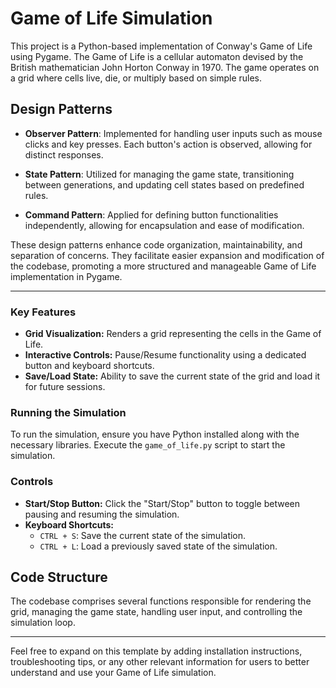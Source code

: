 # Game of Life Simulation

This project is a Python-based implementation of Conway's Game of Life using Pygame. The Game of Life is a cellular automaton devised by the British mathematician John Horton Conway in 1970. The game operates on a grid where cells live, die, or multiply based on simple rules.



## Design Patterns
- **Observer Pattern**: Implemented for handling user inputs such as mouse clicks and key presses. Each button's action is observed, allowing for distinct responses.
  
- **State Pattern**: Utilized for managing the game state, transitioning between generations, and updating cell states based on predefined rules.
  
- **Command Pattern**: Applied for defining button functionalities independently, allowing for encapsulation and ease of modification.

These design patterns enhance code organization, maintainability, and separation of concerns. They facilitate easier expansion and modification of the codebase, promoting a more structured and manageable Game of Life implementation in Pygame.

---

### Key Features
- **Grid Visualization:** Renders a grid representing the cells in the Game of Life.
- **Interactive Controls:** Pause/Resume functionality using a dedicated button and keyboard shortcuts.
- **Save/Load State:** Ability to save the current state of the grid and load it for future sessions.

### Running the Simulation
To run the simulation, ensure you have Python installed along with the necessary libraries. Execute the `game_of_life.py` script to start the simulation.

### Controls
- **Start/Stop Button:** Click the "Start/Stop" button to toggle between pausing and resuming the simulation.
- **Keyboard Shortcuts:**
  - `CTRL + S`: Save the current state of the simulation.
  - `CTRL + L`: Load a previously saved state of the simulation.

## Code Structure
The codebase comprises several functions responsible for rendering the grid, managing the game state, handling user input, and controlling the simulation loop.

---

Feel free to expand on this template by adding installation instructions, troubleshooting tips, or any other relevant information for users to better understand and use your Game of Life simulation.
